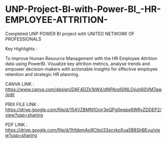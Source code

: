 # UNP-Project-BI-with-Power-BI_-HR-EMPLOYEE-ATTRITION-

Completed UNP POWER BI project with UNITED NETWORK OF PROFESSIONALS

Key Highlights :

To improve Human Resource Management with the HR Employee Attrition data using PowerBI. Visualize key attrition metrics, analyse trends and empower decision-makers with actionable insights for effective employee retention and strategic HR planning.

CANVA LINK : https://www.canva.com/design/DAF4DZk1bW4/dNPAndSINLOijuh60VM7aw/edit

PBIX FILE LINK : https://drive.google.com/file/d/154VZBMN1Oojr3eQPg0eqpx6WRyZDDEP2/view?usp=sharing

PDF LINK : https://drive.google.com/file/d/1hfdpmAo9Cttol33scvkoXua5B8ShBEvu/view?usp=sharing
